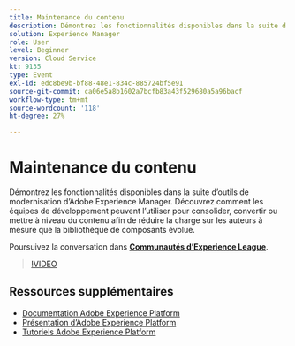 ```yaml
---
title: Maintenance du contenu
description: Démontrez les fonctionnalités disponibles dans la suite d’outils de modernisation d’Adobe Experience Manager. Découvrez comment les équipes de développement peuvent l’utiliser pour consolider, convertir ou mettre à niveau du contenu afin de réduire la charge sur les auteurs à mesure que la bibliothèque de composants évolue.
solution: Experience Manager
role: User
level: Beginner
version: Cloud Service
kt: 9135
type: Event
exl-id: edc8be9b-bf88-48e1-834c-885724bf5e91
source-git-commit: ca06e5a8b1602a7bcfb83a43f529680a5a96bacf
workflow-type: tm+mt
source-wordcount: '118'
ht-degree: 27%

---
```


# Maintenance du contenu

Démontrez les fonctionnalités disponibles dans la suite d’outils de modernisation d’Adobe Experience Manager. Découvrez comment les équipes de développement peuvent l’utiliser pour consolider, convertir ou mettre à niveau du contenu afin de réduire la charge sur les auteurs à mesure que la bibliothèque de composants évolue.

Poursuivez la conversation dans **[Communautés d’Experience League](https://adobe.ly/3zJuUBH)**.

>[!VIDEO](https://video.tv.adobe.com/v/337577/?quality=12&learn=on&hidetitle=true)

## Ressources supplémentaires

- [Documentation Adobe Experience Platform](https://experienceleague.adobe.com/docs/experience-platform.html?lang=fr)
- [Présentation d’Adobe Experience Platform](https://experienceleague.adobe.com/docs/experience-platform/landing/home.html?lang=fr)
- [Tutoriels Adobe Experience Platform](https://experienceleague.adobe.com/docs/platform-learn/tutorials/overview.html?lang=fr)
